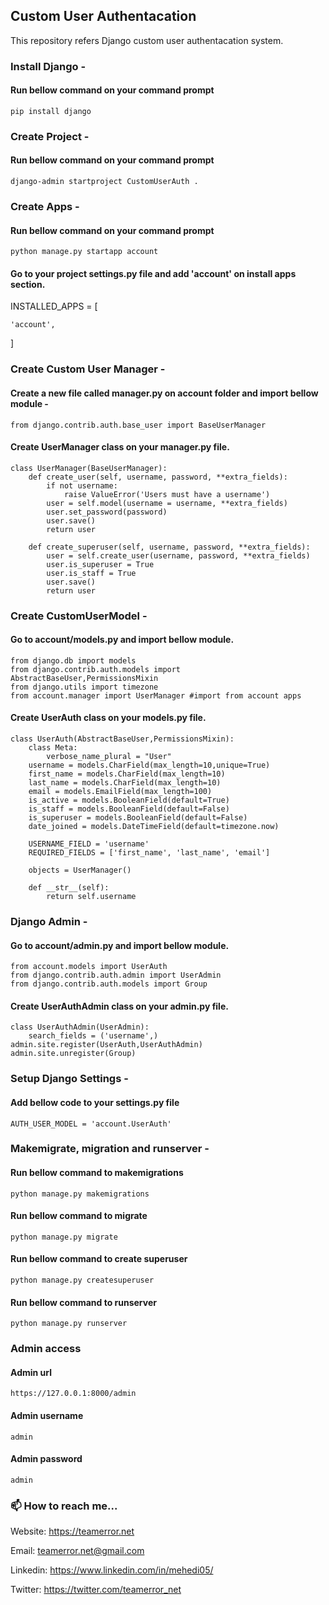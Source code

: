 ## Custom User Authentacation

This repository refers Django custom user authentacation system.

### Install Django - 

#### Run bellow command on your command prompt


    pip install django

### Create Project - 

#### Run bellow command on your command prompt


    django-admin startproject CustomUserAuth .


### Create Apps - 

#### Run bellow command on your command prompt

    python manage.py startapp account


#### Go to your project settings.py file and add 'account' on install apps section.


INSTALLED_APPS = [

    'account',
]

### Create Custom User Manager -

#### Create a new file called manager.py on account folder and import bellow module -

    from django.contrib.auth.base_user import BaseUserManager

#### Create UserManager class on your manager.py file.

    class UserManager(BaseUserManager):
        def create_user(self, username, password, **extra_fields):
            if not username:
                raise ValueError('Users must have a username')
            user = self.model(username = username, **extra_fields)
            user.set_password(password)
            user.save()
            return user

        def create_superuser(self, username, password, **extra_fields):
            user = self.create_user(username, password, **extra_fields)
            user.is_superuser = True
            user.is_staff = True
            user.save()
            return user

### Create CustomUserModel -

#### Go to account/models.py and import bellow module.

    from django.db import models
    from django.contrib.auth.models import AbstractBaseUser,PermissionsMixin
    from django.utils import timezone
    from account.manager import UserManager #import from account apps
    
#### Create UserAuth class on your models.py file.

    class UserAuth(AbstractBaseUser,PermissionsMixin):
        class Meta:
            verbose_name_plural = "User"
        username = models.CharField(max_length=10,unique=True)
        first_name = models.CharField(max_length=10)
        last_name = models.CharField(max_length=10)
        email = models.EmailField(max_length=100)
        is_active = models.BooleanField(default=True)
        is_staff = models.BooleanField(default=False)
        is_superuser = models.BooleanField(default=False)
        date_joined = models.DateTimeField(default=timezone.now)

        USERNAME_FIELD = 'username'
        REQUIRED_FIELDS = ['first_name', 'last_name', 'email']

        objects = UserManager()

        def __str__(self):
            return self.username
            
### Django Admin -

#### Go to account/admin.py and import bellow module.

    from account.models import UserAuth
    from django.contrib.auth.admin import UserAdmin
    from django.contrib.auth.models import Group
    
#### Create UserAuthAdmin class on your admin.py file.

    class UserAuthAdmin(UserAdmin):
        search_fields = ('username',)
    admin.site.register(UserAuth,UserAuthAdmin)
    admin.site.unregister(Group)
    
### Setup Django Settings -

#### Add bellow code to your settings.py file

    AUTH_USER_MODEL = 'account.UserAuth'

### Makemigrate, migration and runserver -

#### Run bellow command to makemigrations

    python manage.py makemigrations
    
#### Run bellow command to migrate

    python manage.py migrate
    
#### Run bellow command to create superuser

    python manage.py createsuperuser
    
#### Run bellow command to runserver

    python manage.py runserver
    
### Admin access

#### Admin url
    https://127.0.0.1:8000/admin
    
#### Admin username
    admin
    
#### Admin password
    admin

### 📫 How to reach me...

Website: https://teamerror.net

Email: teamerror.net@gmail.com

Linkedin: https://www.linkedin.com/in/mehedi05/

Twitter: https://twitter.com/teamerror_net
